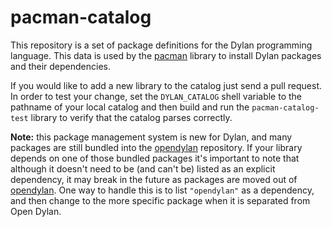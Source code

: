 # pacman-catalog

This repository is a set of package definitions for the Dylan programming language. This
data is used by the [pacman](https://github.com/dylan-tool/pacman) library to install
Dylan packages and their dependencies.

If you would like to add a new library to the catalog just send a pull request. In order
to test your change, set the `DYLAN_CATALOG` shell variable to the pathname of your local
catalog and then build and run the `pacman-catalog-test` library to verify that the
catalog parses correctly.

**Note:** this package management system is new for Dylan, and many packages are still
bundled into the [opendylan](https://github.com/dylan-lang/opendylan) repository.  If
your library depends on one of those bundled packages it's important to note that
although it doesn't need to be (and can't be) listed as an explicit dependency, it may
break in the future as packages are moved out of
[opendylan](https://github.com/dylan-lang/opendylan). One way to handle this is to list
`"opendylan"` as a dependency, and then change to the more specific package when it is
separated from Open Dylan.
